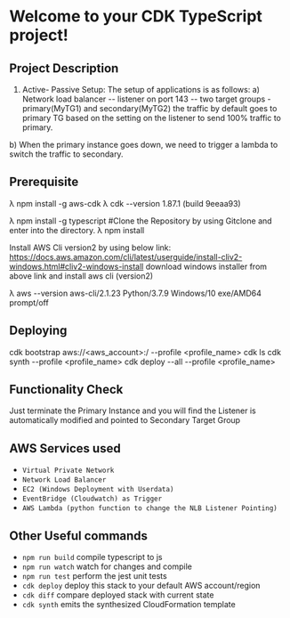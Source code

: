 # Welcome to your CDK TypeScript project!

## Project Description

1. Active- Passive Setup: The setup of applications is as follows:
a) Network load balancer -- listener on port 143 -- two target groups - primary(MyTG1) and secondary(MyTG2)
the traffic by default goes to primary TG based on the setting on the listener to send 100% traffic to primary.

b) When the primary instance goes down, we need to trigger a lambda to switch the traffic to secondary.

## Prerequisite
λ npm install -g aws-cdk
λ cdk --version
1.87.1 (build 9eeaa93)

λ npm install -g typescript
#Clone the Repository by using Gitclone and enter into the directory.
λ npm install

Install AWS Cli version2 by using below link:
https://docs.aws.amazon.com/cli/latest/userguide/install-cliv2-windows.html#cliv2-windows-install
download windows installer from above link and install aws cli (version2)

λ aws --version
aws-cli/2.1.23 Python/3.7.9 Windows/10 exe/AMD64 prompt/off

## Deploying
cdk bootstrap aws://<aws_account>:/<region> --profile <profile_name>
cdk ls
cdk synth --profile <profile_name>
cdk deploy --all --profile <profile_name>

## Functionality Check
Just terminate the Primary Instance and you will find the Listener is automatically modified and pointed to Secondary Target Group

## AWS Services used
* `Virtual Private Network`
* `Network Load Balancer`
* `EC2 (Windows Deployment with Userdata)`
* `EventBridge (Cloudwatch) as Trigger`
* `AWS Lambda (python function to change the NLB Listener Pointing)`

## Other Useful commands

 * `npm run build`   compile typescript to js
 * `npm run watch`   watch for changes and compile
 * `npm run test`    perform the jest unit tests
 * `cdk deploy`      deploy this stack to your default AWS account/region
 * `cdk diff`        compare deployed stack with current state
 * `cdk synth`       emits the synthesized CloudFormation template
